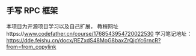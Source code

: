 ## 手写 RPC 框架
本项目为开源项目学习以及自己扩展， 教程网址https://www.codefather.cn/course/1768543954720022530
学习笔记地址： https://dde.feishu.cn/docx/REZxdS48MoG8baxZrQjcYc6rncR?from=from_copylink
